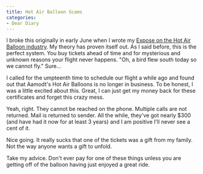 ```yaml
---
title: Hot Air Balloon Scams
categories:
- Dear Diary
---
```


I broke this originally in early June when I wrote my [Expose on the Hot Air Balloon industry](/thingelstad/expose-of-the-hot-air-balloon-industry). My theory has proven itself out. As I said before, this is the perfect system. You buy tickets ahead of time and for mysterious and unknown reasons your flight never happens. "Oh, a bird flew south today so we cannot fly." Sure...

I called for the umpteenth time to schedule our flight a while ago and found out that Aamodt's Hot Air Balloons is no longer in business. To be honest, I was a little excited about this. Great, I can just get my money back for these certificates and forget this crazy mess.

Yeah, right. They cannot be reached on the phone. Multiple calls are not returned. Mail is returned to sender. All the while, they've got nearly $300 (and have had it now for at least 3 years) and I am positive I'll never see a cent of it.

Nice going. It really sucks that one of the tickets was a gift from my family. Not the way anyone wants a gift to unfold.

Take my advice. Don't ever pay for one of these things unless you are getting off of the balloon having just enjoyed a great ride.
